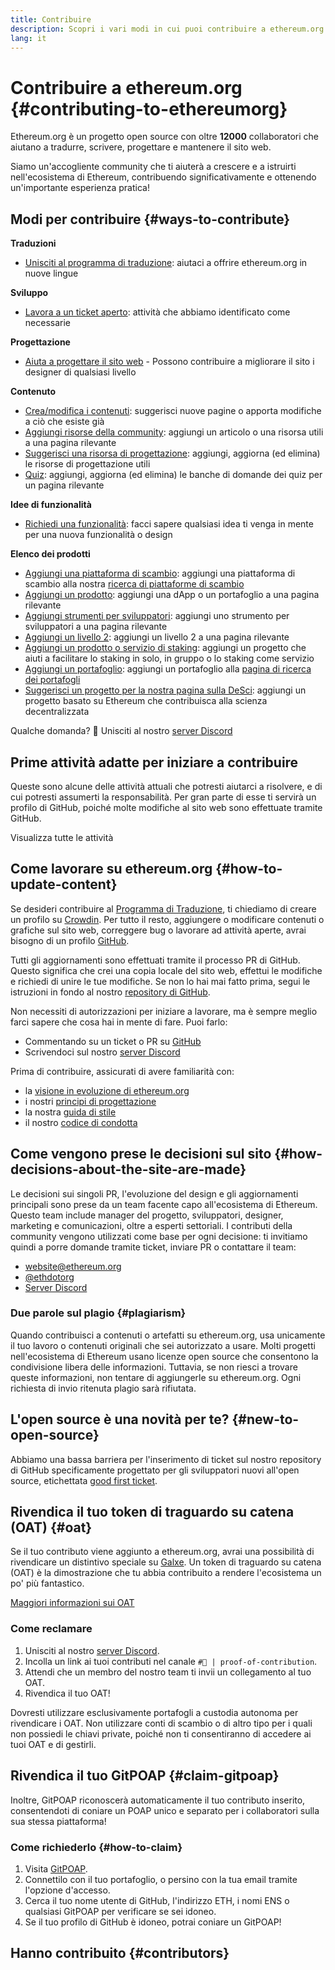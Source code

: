 ```yaml
---
title: Contribuire
description: Scopri i vari modi in cui puoi contribuire a ethereum.org
lang: it
---
```


# Contribuire a ethereum.org  {#contributing-to-ethereumorg}

Ethereum.org è un progetto open source con oltre **12000** collaboratori che aiutano a tradurre, scrivere, progettare e mantenere il sito web.

Siamo un'accogliente community che ti aiuterà a crescere e a istruirti nell'ecosistema di Ethereum, contribuendo significativamente e ottenendo un'importante esperienza pratica!

## Modi per contribuire {#ways-to-contribute}

**Traduzioni**
- [Unisciti al programma di traduzione](/contributing/translation-program/): aiutaci a offrire ethereum.org in nuove lingue

**Sviluppo**
- [Lavora a un ticket aperto](https://github.com/ethereum/ethereum-org-website/issues): attività che abbiamo identificato come necessarie

**Progettazione**
- [Aiuta a progettare il sito web](/contributing/design/) - Possono contribuire a migliorare il sito i designer di qualsiasi livello

**Contenuto**
- [Crea/modifica i contenuti](/contributing/#how-to-update-content): suggerisci nuove pagine o apporta modifiche a ciò che esiste già
- [Aggiungi risorse della community](/contributing/content-resources/): aggiungi un articolo o una risorsa utili a una pagina rilevante
- [Suggerisci una risorsa di progettazione](/contributing/design/adding-design-resources/): aggiungi, aggiorna (ed elimina) le risorse di progettazione utili
- [Quiz](/contributing/quizzes/): aggiungi, aggiorna (ed elimina) le banche di domande dei quiz per un pagina rilevante

**Idee di funzionalità**
- [Richiedi una funzionalità](https://github.com/ethereum/ethereum-org-website/issues/new?assignees=&labels=Type%3A+Feature&template=feature_request.yaml&title=): facci sapere qualsiasi idea ti venga in mente per una nuova funzionalità o design

**Elenco dei prodotti**
- [Aggiungi una piattaforma di scambio](/contributing/adding-exchanges/): aggiungi una piattaforma di scambio alla nostra [ricerca di piattaforme di scambio](/get-eth/#country-picker)
- [Aggiungi un prodotto](/contributing/adding-products/): aggiungi una dApp o un portafoglio a una pagina rilevante
- [Aggiungi strumenti per sviluppatori](/contributing/adding-developer-tools/): aggiungi uno strumento per sviluppatori a una pagina rilevante
- [Aggiungi un livello 2](/contributing/adding-layer-2s/): aggiungi un livello 2 a una pagina rilevante
- [Aggiungi un prodotto o servizio di staking](/contributing/adding-staking-products/): aggiungi un progetto che aiuti a facilitare lo staking in solo, in gruppo o lo staking come servizio
- [Aggiungi un portafoglio](/contributing/adding-wallets/): aggiungi un portafoglio alla [pagina di ricerca dei portafogli](/wallets/find-wallet/)
- [Suggerisci un progetto per la nostra pagina sulla DeSci](/contributing/adding-desci-projects/): aggiungi un progetto basato su Ethereum che contribuisca alla scienza decentralizzata

Qualche domanda? 🤔 Unisciti al nostro [server Discord](https://discord.gg/ethereum-org)

## Prime attività adatte per iniziare a contribuire

Queste sono alcune delle attività attuali che potresti aiutarci a risolvere, e di cui potresti assumerti la responsabilità. Per gran parte di esse ti servirà un profilo di GitHub, poiché molte modifiche al sito web sono effettuate tramite GitHub.

<IssuesList issues={gfissues} my={8} />

<ButtonLink href="https://github.com/ethereum/ethereum-org-website/issues">Visualizza tutte le attività</ButtonLink>

## Come lavorare su ethereum.org {#how-to-update-content}

Se desideri contribuire al [Programma di Traduzione](/contributing/translation-program/), ti chiediamo di creare un profilo su [Crowdin](https://crowdin.com/project/ethereum-org). Per tutto il resto, aggiungere o modificare contenuti o grafiche sul sito web, correggere bug o lavorare ad attività aperte, avrai bisogno di un profilo [GitHub](https://github.com/).

Tutti gli aggiornamenti sono effettuati tramite il processo PR di GitHub. Questo significa che crei una copia locale del sito web, effettui le modifiche e richiedi di unire le tue modifiche. Se non lo hai mai fatto prima, segui le istruzioni in fondo al nostro [repository di GitHub](https://github.com/ethereum/ethereum-org-website).

Non necessiti di autorizzazioni per iniziare a lavorare, ma è sempre meglio farci sapere che cosa hai in mente di fare. Puoi farlo:

- Commentando su un ticket o PR su [GitHub](https://github.com/ethereum/ethereum-org-website)
- Scrivendoci sul nostro [server Discord](https://discord.gg/ethereum-org)

Prima di contribuire, assicurati di avere familiarità con:

- la [visione in evoluzione di ethereum.org](/about/)
- i nostri [principi di progettazione](/contributing/design-principles/)
- la nostra [guida di stile](/contributing/style-guide/)
- il nostro [codice di condotta](/community/code-of-conduct)

<ContributorsQuizBanner className="mt-16 mb-8" />

## Come vengono prese le decisioni sul sito {#how-decisions-about-the-site-are-made}

Le decisioni sui singoli PR, l'evoluzione del design e gli aggiornamenti principali sono prese da un team facente capo all'ecosistema di Ethereum. Questo team include manager del progetto, sviluppatori, designer, marketing e comunicazioni, oltre a esperti settoriali. I contributi della community vengono utilizzati come base per ogni decisione: ti invitiamo quindi a porre domande tramite ticket, inviare PR o contattare il team:

- [website@ethereum.org](mailto:website@ethereum.org)
- [@ethdotorg](https://twitter.com/ethdotorg)
- [Server Discord](https://discord.gg/ethereum-org)

### Due parole sul plagio {#plagiarism}

Quando contribuisci a contenuti o artefatti su ethereum.org, usa unicamente il tuo lavoro o contenuti originali che sei autorizzato a usare. Molti progetti nell'ecosistema di Ethereum usano licenze open source che consentono la condivisione libera delle informazioni. Tuttavia, se non riesci a trovare queste informazioni, non tentare di aggiungerle su ethereum.org. Ogni richiesta di invio ritenuta plagio sarà rifiutata.

## L'open source è una novità per te? {#new-to-open-source}

Abbiamo una bassa barriera per l'inserimento di ticket sul nostro repository di GitHub specificamente progettato per gli sviluppatori nuovi all'open source, etichettata [good first ticket](https://github.com/ethereum/ethereum-org-website/issues?q=is%3Aopen+is%3Aissue+label%3A%22good+first+issue%22).

## Rivendica il tuo token di traguardo su catena (OAT) {#oat}

Se il tuo contributo viene aggiunto a ethereum.org, avrai una possibilità di rivendicare un distintivo speciale su [Galxe](https://app.galxe.com/quest/ethereumorg). Un token di traguardo su catena (OAT) è la dimostrazione che tu abbia contribuito a rendere l'ecosistema un po' più fantastico.

[Maggiori informazioni sui OAT](https://help.galxe.com/en/articles/9645630-create-quest-rewards#h_1c5d63ba03)

### Come reclamare
1. Unisciti al nostro [server Discord](https://discord.gg/ethereum-org).
2. Incolla un link ai tuoi contributi nel canale `#🥇 | proof-of-contribution`.
3. Attendi che un membro del nostro team ti invii un collegamento al tuo OAT.
4. Rivendica il tuo OAT!

Dovresti utilizzare esclusivamente portafogli a custodia autonoma per rivendicare i OAT. Non utilizzare conti di scambio o di altro tipo per i quali non possiedi le chiavi private, poiché non ti consentiranno di accedere ai tuoi OAT e di gestirli.

## Rivendica il tuo GitPOAP {#claim-gitpoap}

Inoltre, GitPOAP riconoscerà automaticamente il tuo contributo inserito, consentendoti di coniare un POAP unico e separato per i collaboratori sulla sua stessa piattaforma!


### Come richiederlo {#how-to-claim}

1. Visita [GitPOAP](https://www.gitpoap.io).
2. Connettilo con il tuo portafoglio, o persino con la tua email tramite l'opzione d'accesso.
3. Cerca il tuo nome utente di GitHub, l'indirizzo ETH, i nomi ENS o qualsiasi GitPOAP per verificare se sei idoneo.
4. Se il tuo profilo di GitHub è idoneo, potrai coniare un GitPOAP!

## Hanno contribuito {#contributors}

<Contributors />
